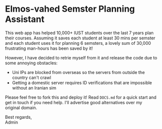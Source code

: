 # Elmos-vahed Semster Planning Assistant

This web app has helped 10,000+ IUST students over the last 7 years plan their courses. Assuming it saves each student at least 30 mins per semster and each student uses it for planning 6 semsters, a lovely sum of 30,000 frustrating man-hours has been saved by it!

However, I have decided to retrie myself from it and release the code due to some annoying obstacles:
- Uni IPs are blocked from overseas so the servers from outside the country can't crawl
- Getting a domestic server requires ID verifications that are impossible without an Iranian sim

Please feel free to fork this and deploy it!
Read `DOCS.md` for a quick start and get in touch if you need help.
I'll advertise good alternatives over my original domain.

Best regards,<br>
Admin
